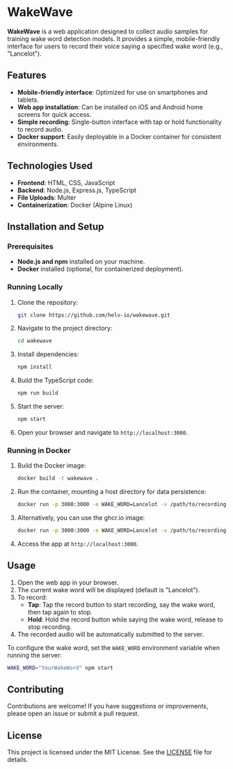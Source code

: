 # WakeWave

**WakeWave** is a web application designed to collect audio samples for training wake word detection models. It provides a simple, mobile-friendly interface for users to record their voice saying a specified wake word (e.g., "Lancelot").

## Features
- **Mobile-friendly interface**: Optimized for use on smartphones and tablets.
- **Web app installation**: Can be installed on iOS and Android home screens for quick access.
- **Simple recording**: Single-button interface with tap or hold functionality to record audio.
- **Docker support**: Easily deployable in a Docker container for consistent environments.

## Technologies Used
- **Frontend**: HTML, CSS, JavaScript
- **Backend**: Node.js, Express.js, TypeScript
- **File Uploads**: Multer
- **Containerization**: Docker (Alpine Linux)

## Installation and Setup

### Prerequisites
- **Node.js and npm** installed on your machine.
- **Docker** installed (optional, for containerized deployment).

### Running Locally
1. Clone the repository:
   ```bash
   git clone https://github.com/helv-io/wakewave.git
   ```
2. Navigate to the project directory:
   ```bash
   cd wakewave
   ```
3. Install dependencies:
   ```bash
   npm install
   ```
4. Build the TypeScript code:
   ```bash
   npm run build
   ```
5. Start the server:
   ```bash
   npm start
   ```
6. Open your browser and navigate to `http://localhost:3000`.

### Running in Docker
1. Build the Docker image:
   ```bash
   docker build -t wakewave .
   ```
2. Run the container, mounting a host directory for data persistence:
   ```bash
   docker run -p 3000:3000 -e WAKE_WORD=Lancelot -v /path/to/recordings:/app/recordings wakewave
   ```
3. Alternatively, you can use the ghcr.io image:
   ```bash
   docker run -p 3000:3000 -e WAKE_WORD=Lancelot -v /path/to/recordings:/app/recordings ghcr.io/helv-io/wakewave:latest
   ```
4. Access the app at `http://localhost:3000`.

## Usage
1. Open the web app in your browser.
2. The current wake word will be displayed (default is "Lancelot").
3. To record:
   - **Tap**: Tap the record button to start recording, say the wake word, then tap again to stop.
   - **Hold**: Hold the record button while saying the wake word, release to stop recording.
4. The recorded audio will be automatically submitted to the server.

To configure the wake word, set the `WAKE_WORD` environment variable when running the server:
```bash
WAKE_WORD="YourWakeWord" npm start
```

## Contributing
Contributions are welcome! If you have suggestions or improvements, please open an issue or submit a pull request.

## License
This project is licensed under the MIT License. See the [LICENSE](LICENSE) file for details.